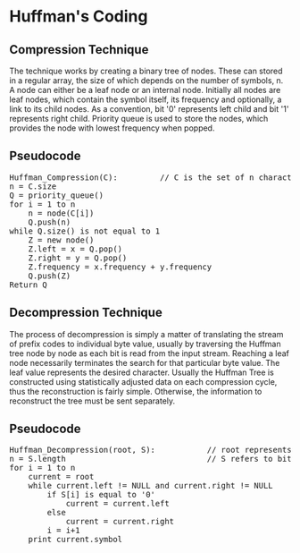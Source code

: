 # Huffman's Coding

## Compression Technique
The technique works by creating a binary tree of nodes. These can stored in a regular array, the size of which depends on the number of symbols, n.
A node can either be a leaf node or an internal node. Initially all nodes are leaf nodes, which contain the symbol itself, its frequency and optionally,
a link to its child nodes. As a convention, bit '0' represents left child and bit '1' represents right child. Priority queue is used to store the
nodes, which provides the node with lowest frequency when popped.

## Pseudocode
<pre>
Huffman_Compression(C):         // C is the set of n characters and related information     
n = C.size      
Q = priority_queue()     
for i = 1 to n    
    n = node(C[i])    
    Q.push(n)     
while Q.size() is not equal to 1     
    Z = new node()            
    Z.left = x = Q.pop()            
    Z.right = y = Q.pop()               
    Z.frequency = x.frequency + y.frequency       
    Q.push(Z)     
Return Q      
</pre>

## Decompression Technique
The process of decompression is simply a matter of translating the stream of prefix codes to individual byte value, usually by traversing the Huffman
tree node by node as each bit is read from the input stream. Reaching a leaf node necessarily terminates the search for that particular byte value. 
The leaf value represents the desired character. Usually the Huffman Tree is constructed using statistically adjusted data on each compression 
cycle, thus the reconstruction is fairly simple. Otherwise, the information to reconstruct the tree must be sent separately.

## Pseudocode
<pre>
Huffman_Decompression(root, S):           // root represents the root of Huffman Tree     
n = S.length                              // S refers to bit-stream to be decompressed      
for i = 1 to n   
    current = root    
    while current.left != NULL and current.right != NULL    
        if S[i] is equal to '0'     
            current = current.left    
        else   
            current = current.right    
        i = i+1      
    print current.symbol     
           
</pre>
